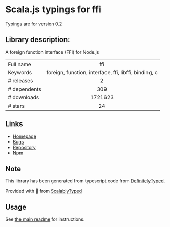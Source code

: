 
# Scala.js typings for ffi

Typings are for version 0.2

## Library description:
A foreign function interface (FFI) for Node.js

|                    |                 |
| ------------------ | :-------------: |
| Full name          | ffi |
| Keywords           | foreign, function, interface, ffi, libffi, binding, c |
| # releases         | 2 |
| # dependents       | 309 |
| # downloads        | 1721623 |
| # stars            | 24 |

## Links
- [Homepage](http://github.com/node-ffi/node-ffi)
- [Bugs](http://github.com/node-ffi/node-ffi/issues)
- [Repository](https://github.com/node-ffi/node-ffi)
- [Npm](https://www.npmjs.com/package/ffi)
    


## Note
This library has been generated from typescript code from [DefinitelyTyped](https://definitelytyped.org).

Provided with :purple_heart: from [ScalablyTyped](https://github.com/oyvindberg/ScalablyTyped)

## Usage
See [the main readme](../../readme.md) for instructions.


